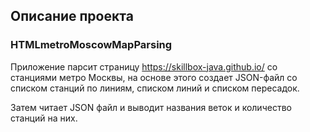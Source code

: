 ## **Описание проекта**

### **HTMLmetroMoscowMapParsing**

Приложение парсит страницу https://skillbox-java.github.io/ со станциями метро Москвы, на основе этого создает JSON-файл со списком станций по линиям, списком линий и списком пересадок.

Затем читает JSON файл и выводит названия веток и количество станций на них.
